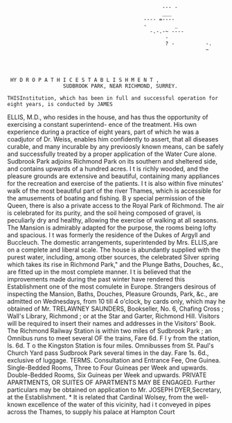                                                       --- -
                                                      ___
                                                ---- =----
                                                -         _
                                                  -.-.-~ ----
                                                       -
                                                       ? -          -.
                                                                    ~




     HY D R O P A T H I C E S T A B L I S H M E N T ,
                      SUDBROOK PARK, NEAR RICHMOND, SURREY.

    THISInstitution, which has been in full and successful operation for eight years, is conducted by JAMES
ELLIS,    M.D., who resides in the house, and has thus the opportunity of exercising a constant superintend-
ence of the treatment.
   His own experience during a practice of eight years, part of which he was a coadjutor of Dr. Weiss,
enables him confidently to assert, that all diseases curable, and many incurable by any previoosly known
means, can be safely and successfully treated by a proper application of the Water Cure alone.
   Sudbrook Park adjoins Richmond Park on its southern and sheltered side, and contains upwards of a
hundred acres. I t is richly wooded, and the pleasure grounds are extensive and beautiful, containing
many appliances for the recreation and exercise of the patients. I t is also within five minutes' walk of
the most beautiful part of the river Thames, which is accessible for the amusements of boating and fishing.
   B y special permission of the Queen, there is also a private access to the Royal Park of Richmond.
    The air is celebrated for its purity, and the soil heing composed of gravel, is peculiarly dry and healthy,
allowing the exercise of walking at all seasons.
    The Mansion is admirably adapted for the purpose, the rooms being lofty and spacious. I t was formerly
the residence of the Dukes of Argyll and Buccleuch.
    The domestic arrangements, superintended by Mrs. ELLIS,are on a complete and liberal scale.
    The house is abundantly supplied with the purest water, including, among otber sources, the celebrated
 Silver spring which takes its rise in Richmond Park," and the Plunge Baths, Douches, &c., are fitted up
in the most complete manner.
    I t is believed that the improvements made during the past winter have rendered this Establishment one
 of the most comulete in Europe.
    Strangers desirous of inspecting the Mansion, Baths, Douches, Pleasure Grounds, Park, &c., are
 admitted on Wednesdays, from 10 till 4 o'clock, by cards only, which may he obtained of Mr. TRELAWNEY
 SAUNDERS,     Bookseller, No. 6, Chafing Cross ; Wall's Library, Richmond ; or at the Star and Garter,
  Richmond Hill. Visitors will be required to insert their names and addresses in the Visitors' Book. The
 Richmond Railway Station is within two miles of Sudbrook Park ; an Omnibus runs to meet several OF
 the trains, Fare 6d. F l y from the station, Is. 6d. T o the Kingston Station is four miles. Omnibusses
 from St. Paul's Church Yard pass Sudbrook Park several times in the day. Fare 1s. 6d., exclusive of
 luggage.
                                  TERMS.
                   Consultation and Entrance Fee, One Guinea.
       Single-Bedded Rooms, Three to Four Guineas per Week and upwards.
            Double-Bedded Rooms, Six Guineas per Week and upwards.
                  PRIVATE APARTMENTS, OR SUITES OF APARTMENTS MAY BE ENGAGED.
   Further particulars may be obtained on application to Mr. JOSEPH
                                                                 DYER,Secretary, at the Establishment.
     * It is related that Cardinal Wolsey, from the well-known excellence of the water of this vicinity, had i t
  conveyed in pipes across the Thames, to supply his palace at Hampton Court
